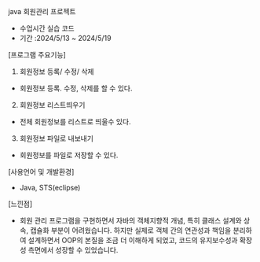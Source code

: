 java 회원관리 프로젝트
- 수업시간 실습 코드
- 기간 :2024/5/13 ~ 2024/5/19

[프로그램 주요기능]
1. 회원정보 등록/ 수정/ 삭제
 - 회원정보 등록. 수정, 삭제를 할 수 있다.

2. 회원정보 리스트띄우기
 - 전체 회원정보를 리스트로 띄울수 있다.

3. 회원정보 파일로 내보내기
 - 회원정보를 파일로 저장할 수 있다.

[사용언어 및 개발환경]
- Java, STS(eclipse)

[느낀점]
- 회원 관리 프로그램을 구현하면서 자바의 객체지향적 개념, 특히 클래스 설계와 상속, 캡슐화 부분이 어려웠습니다.
하지만 실제로 객체 간의 연관성과 책임을 분리하여 설계하면서 OOP의 본질을 조금 더 이해하게 되었고,
코드의 유지보수성과 확장성 측면에서 성장할 수 있었습니다.
